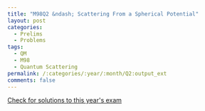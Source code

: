 ```yaml
---
title: "M98Q2 &ndash; Scattering From a Spherical Potential"
layout: post
categories:
  - Prelims
  - Problems
tags:
  - QM
  - M98
  - Quantum Scattering
permalink: /:categories/:year/:month/Q2:output_ext
comments: false
---
```

<object data="1998M2Q.pdf" type="application/pdf" width="100%" height="500"></object>
<div class="message"><a href='https://princetonprelim.com/prelim/1/'>Check for solutions to this year's exam</a></div>